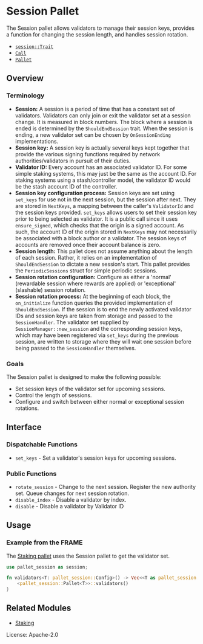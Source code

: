 # Session Pallet

The Session pallet allows validators to manage their session keys, provides a function for changing
the session length, and handles session rotation.

- [`session::Trait`](https://docs.rs/pallet-session/latest/pallet_session/trait.Config.html)
- [`Call`](https://docs.rs/pallet-session/latest/pallet_session/enum.Call.html)
- [`Pallet`](https://docs.rs/pallet-session/latest/pallet_session/struct.Pallet.html)

## Overview

### Terminology
<!-- Original author of paragraph: @gavofyork -->

- **Session:** A session is a period of time that has a constant set of validators. Validators can only join
or exit the validator set at a session change. It is measured in block numbers. The block where a session is
ended is determined by the `ShouldEndSession` trait. When the session is ending, a new validator set
can be chosen by `OnSessionEnding` implementations.
- **Session key:** A session key is actually several keys kept together that provide the various signing
functions required by network authorities/validators in pursuit of their duties.
- **Validator ID:** Every account has an associated validator ID. For some simple staking systems, this
may just be the same as the account ID. For staking systems using a stash/controller model,
the validator ID would be the stash account ID of the controller.
- **Session key configuration process:** Session keys are set using `set_keys` for use not in
the next session, but the session after next. They are stored in `NextKeys`, a mapping between
the caller's `ValidatorId` and the session keys provided. `set_keys` allows users to set their
session key prior to being selected as validator.
It is a public call since it uses `ensure_signed`, which checks that the origin is a signed account.
As such, the account ID of the origin stored in `NextKeys` may not necessarily be associated with
a block author or a validator. The session keys of accounts are removed once their account balance is zero.
- **Session length:** This pallet does not assume anything about the length of each session.
Rather, it relies on an implementation of `ShouldEndSession` to dictate a new session's start.
This pallet provides the `PeriodicSessions` struct for simple periodic sessions.
- **Session rotation configuration:** Configure as either a 'normal' (rewardable session where rewards are
applied) or 'exceptional' (slashable) session rotation.
- **Session rotation process:** At the beginning of each block, the `on_initialize` function
queries the provided implementation of `ShouldEndSession`. If the session is to end the newly
activated validator IDs and session keys are taken from storage and passed to the
`SessionHandler`. The validator set supplied by `SessionManager::new_session` and the corresponding session
keys, which may have been registered via `set_keys` during the previous session, are written
to storage where they will wait one session before being passed to the `SessionHandler`
themselves.

### Goals

The Session pallet is designed to make the following possible:

- Set session keys of the validator set for upcoming sessions.
- Control the length of sessions.
- Configure and switch between either normal or exceptional session rotations.

## Interface

### Dispatchable Functions

- `set_keys` - Set a validator's session keys for upcoming sessions.

### Public Functions

- `rotate_session` - Change to the next session. Register the new authority set. Queue changes
for next session rotation.
- `disable_index` - Disable a validator by index.
- `disable` - Disable a validator by Validator ID

## Usage

### Example from the FRAME

The [Staking pallet](https://docs.rs/pallet-staking/latest/pallet_staking/) uses the Session pallet to get the validator set.

```rust
use pallet_session as session;

fn validators<T: pallet_session::Config>() -> Vec<<T as pallet_session::Config>::ValidatorId> {
	<pallet_session::Pallet<T>>::validators()
}
```

## Related Modules

- [Staking](https://docs.rs/pallet-staking/latest/pallet_staking/)

License: Apache-2.0
